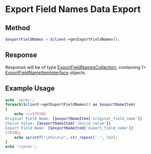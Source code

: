 # Export Field Names Data Export

## Method
```php
$exportFieldNames = $client->getExportFieldNames();
```

## Response

Response will be of type
[ExportFieldNamesCollection](../src/ExportFieldName/ExportFieldNamesCollection.php), containing
1+ [ExportFieldNameItemInterface](../src/ExportFieldName/ExportFieldNameItemInterface.php) objects.

## Example Usage

```php
echo '<pre>';
foreach($client->getExportFieldNames() as $exportNameItem)
{
    echo <<<STRING
Original Field Name: {$exportNameItem['original_field_name']}
Choice Value: {$exportNameItem['choice_value']}
Export Field Name: {$exportNameItem['export_field_name']}
STRING;
    echo sprintf("\n%s\n\n", str_repeat('-', 50));
}
echo '</pre>';
```
